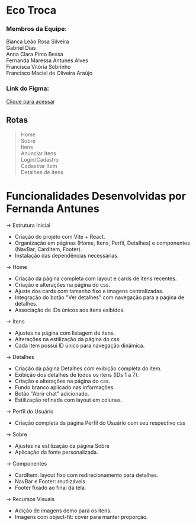 # Eco Troca

### Membros da Equipe:

Bianca Leão Rosa Silveira\
Gabriel Dias\
Anna Clara Pinto Bessa\
Fernanda Maressa Antunes Alves\
Francisca Vitória Sobrinho\
Francisco Maciel de Oliveira Araújo

### Link do Figma: 
 [Clique para acessar](https://www.figma.com/design/tDGk7Db80ZmwlTlTmcFPpG/EcoTroca?node-id=0-1&p=f&t=CFyOaJWn1hi8N2rm-0)


## Rotas

> Home\
> Sobre\
> Itens\
> Anunciar Itens\
> Login/Cadastro\
> Cadastrar Item\
> Detalhes de itens

# Funcionalidades Desenvolvidas por Fernanda Antunes

-> Estrutura Inicial
- Criação do projeto com Vite + React.
- Organização em páginas (Home, Itens, Perfil, Detalhes) e componentes (NavBar, CardItem, Footer).
- Instalação das dependências necessárias. 

-> Home
- Criação da página completa com layout e cards de itens recentes.
- Criação e alterações na página do css.
- Ajuste dos cards com tamanho fixo e imagens centralizadas.
- Integração do botão "Ver detalhes" com navegação para a página de detalhes.
- Associação de IDs únicos aos itens exibidos.

-> Itens
- Ajustes na página com listagem de itens.
- Alterações na estilização da página do css
- Cada item possui ID único para navegação dinâmica.

-> Detalhes
- Criação da página Detalhes com exibição completa do item.
- Exibição dos detalhes de todos os itens (IDs 1 a 7).
- Criação e alterações na página do css.
- Fundo branco aplicado nas informações.
- Botão "Abrir chat" adicionado.
- Estilização refinada com layout em colunas.

-> Perfil do Usuário 
- Criação completa da página Perfil do Usuário com seu respectivo css

-> Sobre
- Ajustes na estilização da página Sobre
- Aplicação da fonte personalizada.

-> Componentes
- CardItem: layout fixo com redirecionamento para detalhes.
- NavBar e Footer: reutlizáveis 
- Footer fixado ao final da tela.

-> Recursos Visuais
- Adição de imagens demo para os itens.
- Imagens com object-fit: cover para manter proporção.
